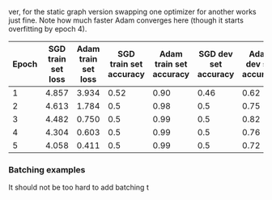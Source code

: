 ver, for the static graph version swapping one optimizer for another works just fine.
Note how much faster Adam converges here (though it starts overfitting by epoch
4).

| Epoch | SGD train set loss | Adam train set loss | SGD train set accuracy | Adam train set accuracy | SGD dev set accuracy | Adam dev set accuracy |
| --- | --- | --- | --- | --- | --- | --- |
| 1 | 4.857 | 3.934 | 0.52 | 0.90 | 0.46 | 0.62 |
| 2 | 4.613 | 1.784 | 0.5 | 0.98 | 0.5 | 0.75 |
| 3 | 4.482 | 0.750 | 0.5 | 0.99 | 0.5 | 0.82 |
| 4 | 4.304 | 0.603 | 0.5 | 0.99 | 0.5 | 0.76 |
| 5 | 4.058 | 0.411 | 0.5 | 0.99 | 0.5 | 0.72 |

### Batching examples
It should not be too hard to add batching t
